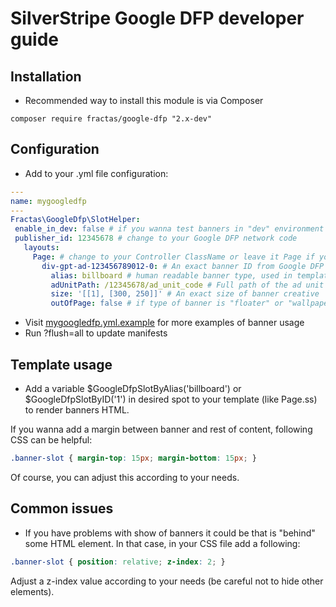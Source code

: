 # SilverStripe Google DFP developer guide

## Installation
  * Recommended way to install this module is via Composer
 ```
 composer require fractas/google-dfp "2.x-dev"
 ```

## Configuration
  * Add to your .yml file configuration:
 ```yaml
 ---
 name: mygoogledfp
 ---
Fractas\GoogleDfp\SlotHelper:
  enable_in_dev: false # if you wanna test banners in "dev" environment change to true
  publisher_id: 12345678 # change to your Google DFP network code
    layouts:
      Page: # change to your Controller ClassName or leave it Page if you wanna apply banners on SiteTree
        div-gpt-ad-123456789012-0: # An exact banner ID from Google DFP system
          alias: billboard # human readable banner type, used in template for banner init
          adUnitPath: /12345678/ad_unit_code # Full path of the ad unit with the network code and ad unit code.
          size: '[[1], [300, 250]]' # An exact size of banner creative
          outOfPage: false # if type of banner is "floater" or "wallpaper", change to "true"
 ```
  * Visit [mygoogledfp.yml.example](https://github.com/fractaslabs/silverstripe-google-dfp/blob/master/_config/mygoogledfp.yml.example)
  for more examples of banner usage
  * Run ?flush=all to update manifests


## Template usage
* Add a variable $GoogleDfpSlotByAlias('billboard') or $GoogleDfpSlotByID('1')
in desired spot to your template (like Page.ss) to render banners HTML.

If you wanna add a margin between banner and rest of content, following CSS can be
helpful:
```css
.banner-slot { margin-top: 15px; margin-bottom: 15px; }
```
Of course, you can adjust this according to your needs.


## Common issues
* If you have problems with show of banners it could be that is "behind" some HTML
element. In that case, in your CSS file add a following:
```css
.banner-slot { position: relative; z-index: 2; }
```
Adjust a z-index value according to your needs (be careful not to hide other elements).
